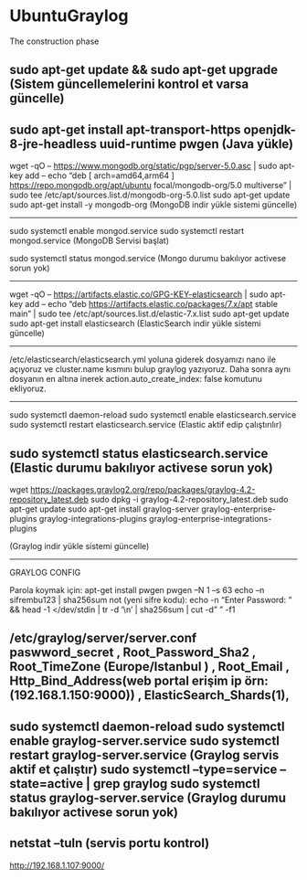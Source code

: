 # UbuntuGraylog
The construction phase

sudo apt-get update && sudo apt-get upgrade
(Sistem güncellemelerini kontrol et varsa güncelle)
------------------------------------------------------
sudo apt-get install apt-transport-https openjdk-8-jre-headless uuid-runtime pwgen
(Java yükle)
---------------------------------------------------------------------------------

wget -qO – https://www.mongodb.org/static/pgp/server-5.0.asc | sudo apt-key add –
echo “deb [ arch=amd64,arm64 ] https://repo.mongodb.org/apt/ubuntu focal/mongodb-org/5.0 multiverse” | sudo tee /etc/apt/sources.list.d/mongodb-org-5.0.list
sudo apt-get update
sudo apt-get install -y mongodb-org
(MongoDB indir yükle  sistemi güncelle)

--------------------------------------------------
sudo systemctl enable mongod.service
sudo systemctl restart mongod.service
(MongoDB Servisi başlat)

sudo systemctl status mongod.service
(Mongo durumu bakılıyor activese sorun yok)

------------------------------------------------

wget -qO – https://artifacts.elastic.co/GPG-KEY-elasticsearch | sudo apt-key add –
echo “deb https://artifacts.elastic.co/packages/7.x/apt stable main” | sudo tee /etc/apt/sources.list.d/elastic-7.x.list
sudo apt-get update
sudo apt-get install elasticsearch
(ElasticSearch indir yükle sistemi güncelle) 

-------------------------------------------------------------------

/etc/elasticsearch/elasticsearch.yml yoluna giderek dosyamızı nano ile açıyoruz ve cluster.name kısmını bulup graylog yazıyoruz.
Daha sonra aynı dosyanın en altına inerek action.auto_create_index: false komutunu ekliyoruz.

---------------------------------------------------------------------------------
 sudo systemctl daemon-reload
 sudo systemctl enable elasticsearch.service
 sudo systemctl restart elasticsearch.service
 (Elastic aktif edip çalıştırılır)
 
 sudo systemctl status elasticsearch.service
 (Elastic durumu bakılıyor activese sorun yok)
 ---------------------------------------------------------------
 
 wget https://packages.graylog2.org/repo/packages/graylog-4.2-repository_latest.deb
 sudo dpkg -i graylog-4.2-repository_latest.deb
 sudo apt-get update
 sudo apt-get install graylog-server graylog-enterprise-plugins graylog-integrations-plugins graylog-enterprise-integrations-plugins
 
 (Graylog indir yükle sistemi güncelle)
 
 -------------------------------------------------------------------------
 GRAYLOG CONFIG
 
 Parola koymak için: 
 apt-get install pwgen
 pwgen –N 1 –s 63
 echo –n sifrembu123 | sha256sum
 not (yeni sifre kodu):  echo -n “Enter Password: ” && head -1 </dev/stdin | tr -d ‘\n’ | sha256sum | cut -d” ” -f1
 
 /etc/graylog/server/server.conf
 paswword_secret , Root_Password_Sha2 , Root_TimeZone (Europe/Istanbul ) ,  Root_Email , Http_Bind_Address(web portal erişim ip örn:(192.168.1.150:9000)) , ElasticSearch_Shards(1), 
 ---------------------------------------
sudo systemctl daemon-reload
sudo systemctl enable graylog-server.service
sudo systemctl restart graylog-server.service
(Graylog servis aktif et çalıştır)
sudo systemctl –type=service –state=active | grep graylog
sudo systemctl status graylog-server.service
(Graylog durumu bakılıyor activese sorun yok)
------------------------------------------------
netstat –tuln
(servis portu kontrol)
----------------------------
http://192.168.1.107:9000/ 
